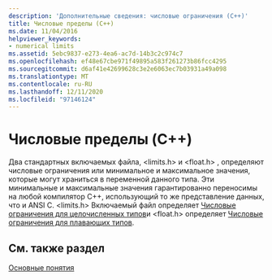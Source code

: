 ```yaml
---
description: 'Дополнительные сведения: числовые ограничения (C++)'
title: Числовые пределы (C++)
ms.date: 11/04/2016
helpviewer_keywords:
- numerical limits
ms.assetid: 5ebc9837-e273-4ea6-ac7d-14b3c2c974c7
ms.openlocfilehash: ef48e67cbe971f49895a583f261273b86fcc4295
ms.sourcegitcommit: d6af41e42699628c3e2e6063ec7b03931a49a098
ms.translationtype: MT
ms.contentlocale: ru-RU
ms.lasthandoff: 12/11/2020
ms.locfileid: "97146124"
---
```

# <a name="numerical-limits-c"></a>Числовые пределы (C++)

Два стандартных включаемых файла, \<limits.h> и \<float.h> , определяют числовые ограничения или минимальное и максимальное значения, которые могут храниться в переменной данного типа. Эти минимальные и максимальные значения гарантированно переносимы на любой компилятор C++, использующий то же представление данных, что и ANSI C. \<limits.h> Включаемый файл определяет [Числовые ограничения для целочисленных типов](../cpp/integer-limits.md)и \<float.h> определяет [Числовые ограничения для плавающих типов](../cpp/floating-limits.md).

## <a name="see-also"></a>См. также раздел

[Основные понятия](../cpp/basic-concepts-cpp.md)
